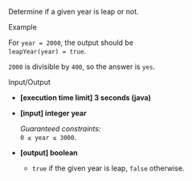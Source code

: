 
Determine if a given year is  leap  or not.

Example

For  `year = 2000`, the output should be  
`leapYear(year) = true`.

`2000`  is divisible by  `400`, so the answer is  `yes`.

Input/Output

-   **[execution time limit] 3 seconds (java)**
    
-   **[input] integer year**
    
    _Guaranteed constraints:_  
    `0 ≤ year ≤ 3000`.
    
-   **[output] boolean**
    
    -   `true`  if the given year is leap,  `false`  otherwise.